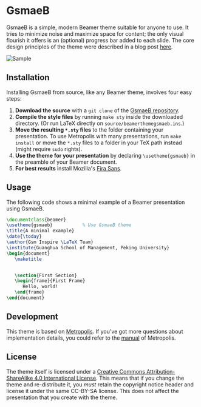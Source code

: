 # GsmaeB

GsmaeB is a simple, modern Beamer theme suitable for anyone to use. It tries to minimize noise and maximize space for
content; the only visual flourish it offers is an (optional) progress bar added to each slide. The core design
principles of the theme were described in a blog post
[here](http://bloerg.net/2014/09/20/a-modern-beamer-theme.html).

![Sample](https://gsminspire.com/wp-content/uploads/2021/08/gsmaeb_screenshot.png)

## Installation

Installing GsmaeB from source, like any Beamer theme, involves four easy steps:

1. **Download the source** with a `git clone` of the [GsmaeB repository](https://github.com/yongzhengqi/gsmaeb).
2. **Compile the style files** by running `make sty` inside the downloaded directory. (Or run LaTeX directly
   on `source/beamerthemegsmaeb.ins`.)
3. **Move the resulting `*.sty` files** to the folder containing your presentation. To use Metropolis with many
   presentations, run `make install`
   or move the `*.sty` files to a folder in your TeX path instead (might require
   `sudo` rights).
4. **Use the theme for your presentation** by declaring `\usetheme{gsmaeb}` in the preamble of your Beamer document.
5. **For best results** install Mozilla's [Fira Sans](https://github.com/bBoxType/FiraSans).

## Usage

The following code shows a minimal example of a Beamer presentation using GsmaeB.

```latex
\documentclass{beamer}
\usetheme{gsmaeb}           % Use GsmaeB theme
\title{A minimal example}
\date{\today}
\author{Gsm Inspire \LaTeX Team}
\institute{Guanghua School of Management, Peking University}
\begin{document}
   \maketitle


   \section{First Section}
   \begin{frame}{First Frame}
      Hello, world!
   \end{frame}
\end{document}
```

## Development

This theme is based on [Metropolis](https://github.com/matze/mtheme). If you've got more questions about implementation
details, you could refer to the [manual][] of Metropolis.

## License

The theme itself is licensed under
a [Creative Commons Attribution-ShareAlike 4.0 International License](http://creativecommons.org/licenses/by-sa/4.0/).
This means that if you change the theme and re-distribute it, you *must* retain the copyright notice header and license
it under the same CC-BY-SA license. This does not affect the presentation that you create with the theme.

[manual]: http://mirrors.ctan.org/macros/latex/contrib/beamer-contrib/themes/metropolis/doc/metropolistheme.pdf

